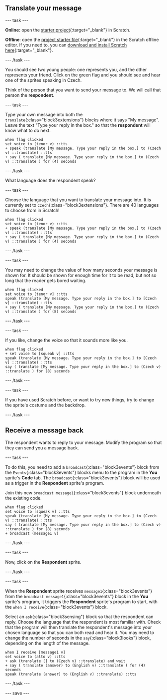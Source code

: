 ## Translate your message

--- task ---

**Online:** open the [starter project](http://rpf.io/how-are-you-on){:target="_blank"} in Scratch.
 
**Offline**: open the [project starter file](http://rpf.io/p/en/how-are-you-go){:target="_blank"} in the Scratch offline editor. If you need to, you can [download and install Scratch here](https://scratch.mit.edu/download){:target="_blank"}.

--- /task ---

You should see two young people: one represents you, and the other represents your friend. Click on the green flag and you should see and hear one of the sprites speaking in Czech.

Think of the person that you want to send your message to. We will call that person the **respondent**. 

--- task ---

Type your own message into both the `translate`{:class="block3extensions"} blocks where it says "My message". Leave the text "Type your reply in the box." so that the **respondent** will know what to do next.

```blocks3
when flag clicked
set voice to (tenor v) ::tts
+ speak (translate [My message. Type your reply in the box.] to (Czech v) ::translate) ::tts
+ say ( translate [My message. Type your reply in the box.] to (Czech v) ::translate ) for (4) seconds
```

--- /task ---

What language does the respondent speak?

--- task ---

Choose the language that you want to translate your message into. It is currently set to `Czech`{:class="block3extensions"}. There are 40 languages to choose from in Scratch!

```blocks3
when flag clicked
set voice to (tenor v) ::tts
+ speak (translate [My message. Type your reply in the box.] to (Czech v) ::translate) ::tts
+ say ( translate [My message. Type your reply in the box.] to (Czech v) ::translate ) for (4) seconds
```

--- /task ---

--- task ---

You may need to change the value of how many seconds your message is shown for. It should be shown for enough time for it to be read, but not so long that the reader gets bored waiting.

```blocks3
when flag clicked
set voice to [tenor v] ::tts
speak (translate [My message. Type your reply in the box.] to [Czech v] ::translate) ::tts
+ say ( translate [My message. Type your reply in the box.] to (Czech v) ::translate ) for (8) seconds
```
--- /task ---

--- task ---

If you like, change the voice so that it sounds more like you.

```blocks3
when flag clicked
+ set voice to [squeak v] ::tts
speak (translate [My message. Type your reply in the box.] to [Czech v] ::translate) ::tts
say ( translate [My message. Type your reply in the box.] to (Czech v) ::translate ) for (8) seconds
```

--- /task ---

--- task ---

If you have used Scratch before, or want to try new things, try to change the sprite's costume and the backdrop.

--- /task ---

## Receive a message back

The respondent wants to reply to your message. Modify the program so that they can send you a message back.

--- task ---


To do this, you need to add a `broadcast`{:class="block3events"} block from the `Events`{:class="block3events"} blocks menu to the program in the **You** sprite's **Code** tab. The `broadcast`{:class="block3events"} block will be used as a trigger in the **Respondent** sprite's program.

Join this new `broadcast message1`{:class="block3events"} block underneath the existing code.

```blocks3
when flag clicked
set voice to [squeak v] ::tts
speak (translate [My message. Type your reply in the box.] to (Czech v) ::translate) ::tts
say ( translate [My message. Type your reply in the box.] to (Czech v) ::translate ) for (8) seconds
+ broadcast (message1 v)
```

--- /task ---

--- task ---

Now, click on the **Respondent** sprite.

--- /task ---

--- task ---

When the **Respondent** sprite receives `message1`{:class="block3events"} from the `broadcast message1`{:class="block3events"} block in the **You** sprite's program, it triggers the **Respondent** sprite's program to start, with the `when I receive`{:class="block3events"} block.

Select an `ask`{:class="block3sensing"} block so that the respondent can reply. Choose the language that the respondent is most familiar with. Check that the program will then translate the respondent's message into your chosen language so that you can both read and hear it. You may need to change the number of seconds in the `say`{:class="block3looks"} block, depending on the length of the message.


```blocks3
when I receive [message1 v]
set voice to (alto v) ::tts
+ ask (translate [] to (Czech v) ::translate) and wait
+ say ( translate (answer) to (English v) ::translate ) for (4) seconds
speak (translate (answer) to (English v) ::translate) ::tts
```

--- /task ---

--- save ---
